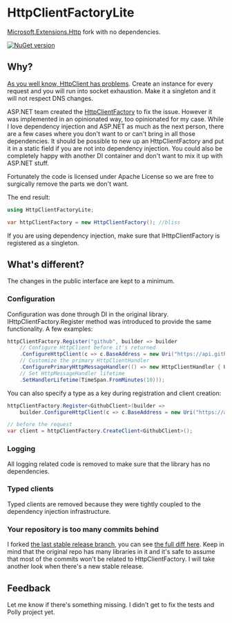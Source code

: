 HttpClientFactoryLite
===============

[Microsoft.Extensions.Http][0] fork with no dependencies.

[![NuGet version](https://img.shields.io/nuget/v/HttpClientFactoryLite.svg)](https://www.nuget.org/packages/HttpClientFactoryLite/)

## Why?

[As you well know, HttpClient has problems][1]. Create an instance for every request and you will run into socket exhaustion. Make it a singleton and it will not respect DNS changes.

ASP.NET team created the [HttpClientFactory][2] to fix the issue. However it was implemented in an opinionated way, too opinionated for my case. While I love dependency injection and ASP.NET as much as the next person, there are a few cases where you don't want to or can't bring in all those dependencies. It should be possible to new up an HttpClientFactory and put it in a static field if you are not into dependency injection. You could also be completely happy with another DI container and don't want to mix it up with ASP.NET stuff.

Fortunately the code is licensed under Apache License so we are free to surgically remove the parts we don't want.

The end result:

```csharp
using HttpClientFactoryLite;

var httpClientFactory = new HttpClientFactory(); //bliss
```

If you are using dependency injection, make sure that IHttpClientFactory is registered as a singleton.

## What's different?

The changes in the public interface are kept to a minimum.

### Configuration

Configuration was done through DI in the original library. IHttpClientFactory.Register method was introduced to provide the same functionality. A few examples:

```csharp
httpClientFactory.Register("github", builder => builder
    // Configure HttpClient before it's returned
    .ConfigureHttpClient(c => c.BaseAddress = new Uri("https://api.github.com/"))
    // Customize the primary HttpClientHandler
    .ConfigurePrimaryHttpMessageHandler(() => new HttpClientHandler { UseCookies = true })
    // Set HttpMessageHandler lifetime
    .SetHandlerLifetime(TimeSpan.FromMinutes(10)));
```
You can also specify a type as a key during registration and client creation:
```csharp
httpClientFactory.Register<GithubClient>(builder =>
    builder.ConfigureHttpClient(c => c.BaseAddress = new Uri("https://api.github.com/")));

// before the request
var client = httpClientFactory.CreateClient<GithubClient>();
```

### Logging

All logging related code is removed to make sure that the library has no dependencies. 

### Typed clients

Typed clients are removed because they were tightly coupled to the dependency injection infrastructure.

### Your repository is too many commits behind

I forked [the last stable release branch][3], you can see [the full diff here][4]. Keep in mind that the original repo has many libraries in it and it's safe to assume that most of the commits won't be related to HttpClientFactory. I will take another look when there's a new stable release.

## Feedback

Let me know if there's something missing. I didn't get to fix the tests and Polly project yet.

[0]: https://www.nuget.org/packages/Microsoft.Extensions.Http

[1]: https://docs.microsoft.com/en-us/dotnet/standard/microservices-architecture/implement-resilient-applications/use-httpclientfactory-to-implement-resilient-http-requests

[2]: https://github.com/aspnet/Extensions/tree/master/src/HttpClientFactory

[3]: https://github.com/aspnet/Extensions/tree/release/2.2

[4]: https://github.com/aspnet/Extensions/compare/release%2F2.2...uhaciogullari:hcf-lite?diff
